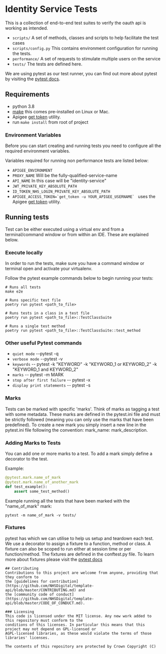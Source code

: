 # Identity Service Tests

This is a collection of end-to-end test suites to verify the oauth api is working as intended.

* `scripts/` A set of methods, classes and scripts to help facilitate the test cases
* `scripts/config.py` This contains environment configuration for running the tests.
* `performance/` A set of requests to stimulate multiple users on the service
* `tests/` The tests are defined here.

We are using pytest as our test runner, you can find out more about pytest by visiting
the [pytest docs](https://docs.pytest.org/en/latest/).

## Requirements
* python 3.8
* [make](http://gnuwin32.sourceforge.net/packages/make.htm) this comes pre-installed on Linux or Mac.
* Apigee [get token](https://docs.apigee.com/api-platform/system-administration/auth-tools#install) utility.
* run `make install` from root of project

### Environment Variables
Before you can start creating and running tests you need to configure all the required environment variables.

Variables required for running non performance tests are listed below:
 * `APIGEE_ENVIRONMENT`
 * `PROXY_NAME` Will be the fully-qualified-service-name
 * `API_NAME` In this case will be "identity-service"
 * `JWT_PRIVATE_KEY_ABSOLUTE_PATH`
 * `ID_TOKEN_NHS_LOGIN_PRIVATE_KEY_ABSOLUTE_PATH`
 * ``APIGEE_ACCESS_TOKEN=`get_token -u YOUR_APIGEE_USERNAME` ``  uses the Apigee [get token](https://docs.apigee.com/api-platform/system-administration/auth-tools#install) utility.

## Running tests
Test can be either executed using a virtual env and from a terminal/command window or from within an IDE. These are explained below.

### Execute locally
In order to run the tests, make sure you have a command window or terminal open and activate your virtualenv.

Follow the pytest example commands below to begin running your tests:

```shell
# Runs all tests
make e2e

# Runs specific test file
poetry run pytest <path_to_file>

# Runs tests in a class in a test file
poetry run pytest <path_to_file>::TestClassSuite

# Runs a single test method
poetry run pytest <path_to_file>::TestClassSuite::test_method
```
### Other useful Pytest commands
 * `quiet mode` --pytest -q
 * `verbose mode` --pytest -v
 * `keywords` -- pytest -k "KEYWORD" -k "KEYWORD_1 or KEYWORD_2" -k "KEYWORD_1 and KEYWORD_2"
 * `marks` -- pytest -m MARK
 * `stop after first failure` -- pytest -x
 * `display print statements` -- pytest -s

### Marks
Tests can be marked with specific 'marks'. Think of marks as tagging a test with some metadata.
These marks are defined in the pytest.ini file and must be strictly followed
(meaning you can only use the marks that have been predefined).
To create a new mark you simply insert a new line in the pytest.ini file
following the convention: mark_name: mark_description.

### Adding Marks to Tests
You can add one or more marks to a test. To add a mark simply define a decorator to the test.

Example:

```python
@pytest.mark.name_of_mark
@pytest.mark.name_of_another_mark
def test_example():
    assert some_test_method()
```

Example running all the tests that have been marked with the "name_of_mark" mark:

``` shell
pytest -m name_of_mark -v tests/
```

### Fixtures
pytest has which we can utilise to help us setup and teardown each test. We use a decorator to assign a fixture to a
function, method or class. A fixture can also be scoped to run either at session time or per function/method.
The fixtures are defined in the conftest.py file. To learn more about fixtures please visit
the [pytest docs](https://docs.pytest.org/en/latest/fixture.html)

```
## Contributing
Contributions to this project are welcome from anyone, providing that they conform to
the [guidelines for contribution](https://github.com/NHSDigital/template-api/blob/master/CONTRIBUTING.md) and
the [community code of conduct](https://github.com/NHSDigital/template-api/blob/master/CODE_OF_CONDUCT.md).

### Licensing
This code is licensed under the MIT license. Any new work added to this repository must conform to the
conditions of this licenses. In particular this means that this project may not depend on GPL-licensed or
AGPL-licensed libraries, as these would violate the terms of those libraries' licenses.

The contents of this repository are protected by Crown Copyright (C)
